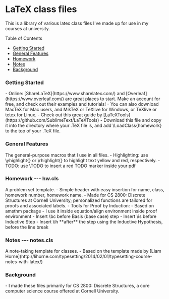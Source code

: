 <h1>LaTeX class files</h1>
<p>This is a library of various latex class files I've made up for use in my courses at university.</p>

Table of Contents
- [Getting Started](#getting-started)
- [General Features](#general-features)
- [Homework](#homework)
- [Notes](#notes)
- [Background](#background)

<h3>Getting Started</h3>
- Online: [ShareLaTeX](https://www.sharelatex.com/) and [Overleaf](https://www.overleaf.com/) are great places to start. Make an account for free, and check out their examples and tutorials!
- You can also download MacTeX for Mac users, and MikTeX or TeXlive for Windows, or TeXlive or tetex for Linux.
- Check out this great guide by [LaTeXTools](https://github.com/SublimeText/LaTeXTools)
- Download this file and copy it into the directory where your .TeX file is, and add \LoadClass{homework} to the top of your .TeX file.


<h3>General Features</h3>
The general-purpose macros that I use in all files.
- Highlighting: use \yhighlight{} or \rhighlight{} to highlight text yellow and red, respectively.
- TODO: use \TODO to insert a red TODO marker inside your pdf

<h3>Homework --- hw.cls</h3>
A problem set template. 
- Simple header with easy insertion for name, class, homework number, homework name.
- Made for CS 2800: Discrete Structures at Cornell University; personalized functions are tailored for proofs and associated labels.
- Tools for Proof by Induction:
    - Based on amsthm package
    - I use it inside equation/align environment inside proof environment
    - Insert \bc before Basis (base case) step
    - Insert \is before Inductive Step
    - Insert \ih **after** the step using the Inductive Hypothesis, before the line break

<h3>Notes --- notes.cls</h3>
A note-taking template for classes.
- Based on the template made by [Liam Horne](http://lihorne.com/typesetting/2014/02/01/typesetting-course-notes-with-latex/)

<h3>Background</h3>
- I made these files primarily for CS 2800: Discrete Structures, a core computer science course offered at Cornell University. 